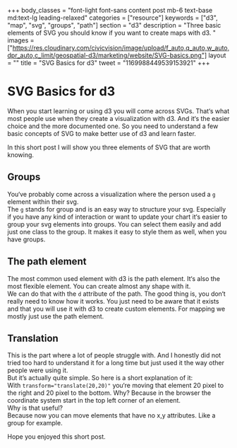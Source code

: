 +++
body_classes = "font-light font-sans content post mb-6 text-base md:text-lg leading-relaxed"
categories = ["resource"]
keywords = ["d3", "map", "svg", "groups", "path"]
section = "d3"
description = "Three basic elements of SVG you should know if you want to create maps with d3. "
images = ["https://res.cloudinary.com/civicvision/image/upload/f_auto,q_auto,w_auto,dpr_auto,c_limit/geospatial-d3/marketing/website/SVG-basics.png"]
layout = ""
title = "SVG Basics for d3"
tweet = "1169988449539153921"
+++
# SVG Basics for d3

When you start learning or using d3 you will come across SVGs. That‘s what most people use when they create a visualization with d3. And it‘s the easier choice and the more documented one. So you need to understand a few basic concepts of SVG to make better use of d3 and learn faster.  

In this short post I will show you three elements of SVG that are worth knowing.  

## Groups

You‘ve probably come across a visualization where the person used a `g` element within their svg.  
The `g` stands for group and is an easy way to structure your svg. Especially if you have any kind of interaction or want to update your chart it‘s easier to group your svg elements into groups. You can select them easily and add just one class to the group. It makes it easy to style them as well, when you have groups.

## The path element

The most common used element with d3 is the path element. It‘s also the most flexible element. You can create almost any shape with it.  
We can do that with the `d` attribute of the path. The good thing is, you don‘t really need to know how it works. You just need to be aware that it exists and that you will use it with d3 to create custom elements. For mapping we mostly just use the path element.

## Translation

This is the part where a lot of people struggle with. And I honestly did not tried too hard to understand it for a long time but just used it the way other people were using it.  
But it’s actually quite simple. So here is a short explanation of it:  
With `transform="translate(20,20)"` you‘re moving that element 20 pixel to the right and 20 pixel to the bottom. Why? Because in the browser the coordinate system start in the top left corner of an element.  
Why is that useful?  
Because now you can move elements that have no x,y attributes. Like a group for example.  

Hope you enjoyed this short post. 
